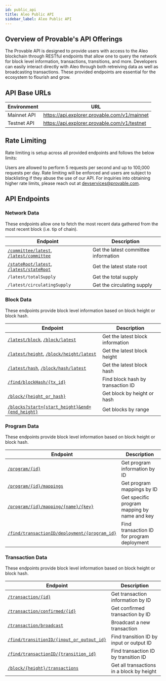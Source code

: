 ```yaml
---
id: public_api
title: Aleo Public API
sidebar_label: Aleo Public API
---
```

## Overview of Provable's API Offerings

The Provable API is designed to provide users with access to the Aleo blockchain through RESTful endpoints that allow one to query the network for block level information, transactions, transitions, and more. Developers can easily interact directly with Aleo through both retreiving data as well as broadcasting transactions. These provided endpoints are essential for the ecosystem to flourish and grow.

## API Base URLs

| Environment | URL |
|-------------|-----|
| Mainnet API | https://api.explorer.provable.com/v1/mainnet |
| Testnet API | https://api.explorer.provable.com/v1/testnet |

## Rate Limiting
Rate limiting is setup across all provided endpoints and follows the below limits:

Users are allowed to perform 5 requests per second and up to 100,000 requests per day.
Rate limiting will be enforced and users are subject to blacklisting if they abuse the use of our API. For inquiries into obtaining higher rate limits, please reach out at devservices@provable.com.

## API Endpoints

### Network Data
These endpoints allow one to fetch the most recent data gathered from the most recent block (i.e. tip of chain).

| Endpoint | Description |
|----------|-------------|
| [`/committee/latest`](/references/apis/10_get_committee), [`/latest/committee`](/references/apis/10_get_committee) | Get the latest committee information |
| [`/stateRoot/latest`](/references/apis/03_get_latest_state_root), [`/latest/stateRoot`](/references/apis/03_get_latest_state_root) | Get the latest state root |
| `/latest/totalSupply` | Get the total supply |
| `/latest/circulatingSupply` | Get the circulating supply |

### Block Data
These endpoints provide block level information based on block height or block hash.

| Endpoint | Description |
|----------|-------------|
| [`/latest/block`](/references/apis/03_get_latest_block), [`/block/latest`](/references/apis/03_get_latest_block) | Get the latest block information |
| [`/latest/height`](/references/apis/01_get_latest_height), [`/block/height/latest`](/references/apis/01_get_latest_height) | Get the latest block height |
| [`/latest/hash`](/references/apis/02_get_latest_hash), [`/block/hash/latest`](/references/apis/02_get_latest_hash) | Get the latest block hash |
| [`/find/blockHash/{tx_id}`](/references/apis/14_find_block_hash) | Find block hash by transaction ID |
| [`/block/{height_or_hash}`](/references/apis/04_get_block) | Get block by height or hash |
| [`/blocks?start={start_height}&end={end_height}`](/references/apis/04_get_blocks) | Get blocks by range |

### Program Data
These endpoints provide block level information based on block height or block hash.

| Endpoint | Description |
|----------|-------------|
| [`/program/{id}`](/references/apis/08_get_program) | Get program information by ID |
| [`/program/{id}/mappings`](/references/apis/11_get_mapping_names) | Get program mappings by ID |
| [`/program/{id}/mapping/{name}/{key}`](/references/apis/12_get_mapping_value) | Get specific program mapping by name and key |
| [`/find/transactionID/deployment/{program_id}`](/references/apis/20_find_transaction_id_from_program_id) | Find transaction ID for program deployment |

### Transaction Data
These endpoints provide block level information based on block height or block hash.

| Endpoint | Description |
|----------|-------------|
| [`/transaction/{id}`](/references/apis/06_get_transaction) | Get transaction information by ID |
| [`/transaction/confirmed/{id}`](/references/apis/18_get_confirmation_status) | Get confirmed transaction by ID |
| [`/transaction/broadcast`](/references/apis/23_transaction_broadcast) | Broadcast a new transaction |
| [`/find/transitionID/{input_or_output_id}`](/references/apis/15_find_transition_id) | Find transition ID by input or output ID |
| [`/find/transactionID/{transition_id}`](/references/apis/21_find_transaction_id_from_transition_id) | Find transaction ID by transition ID |
| [`/block/{height}/transactions`](/references/apis/05_get_block_transactions) | Get all transactions in a block by height |
